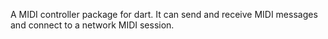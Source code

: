 

A MIDI controller package for dart. It can send and receive MIDI messages and connect to a network MIDI session.

